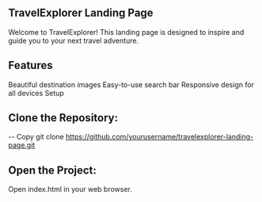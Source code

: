 ## TravelExplorer Landing Page
Welcome to TravelExplorer! This landing page is designed to inspire and guide you to your next travel adventure.

## Features
Beautiful destination images
Easy-to-use search bar
Responsive design for all devices
Setup
## Clone the Repository:
-- Copy 
git clone https://github.com/yourusername/travelexplorer-landing-page.git
## Open the Project:
Open index.html in your web browser.
